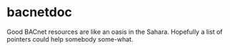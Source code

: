 # bacnetdoc
Good BACnet resources are like an oasis in the Sahara. Hopefully a list of pointers could help somebody some-what. 
